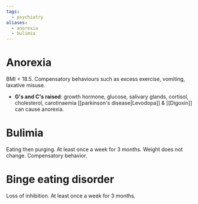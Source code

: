 ```yaml
---
tags:
  - psychiatry
aliases:
  - anorexia
  - bulimia
---
```

# Anorexia
BMI < 18.5. Compensatory behaviours such as excess exercise, vomiting, laxative misuse.
- **G's and C's raised**: growth hormone, glucose, salivary glands, cortisol, cholesterol, carotinaemia
[[parkinson's disease|Levodopa]] & [[Digoxin]] can cause anorexia.
# Bulimia
Eating then purging. At least once a week for 3 months. Weight does not change. Compensatory behavior.

# Binge eating disorder
Loss of inhibition. At least once a week for 3 months.

